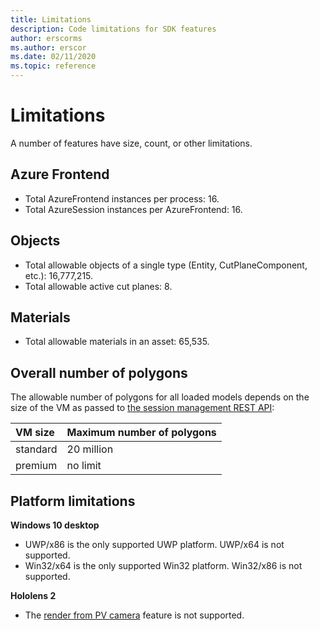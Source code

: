 ```yaml
---
title: Limitations
description: Code limitations for SDK features
author: erscorms
ms.author: erscor
ms.date: 02/11/2020
ms.topic: reference
---
```


# Limitations

A number of features have size, count, or other limitations.

## Azure Frontend

* Total AzureFrontend instances per process: 16.
* Total AzureSession instances per AzureFrontend: 16.

## Objects

* Total allowable objects of a single type (Entity, CutPlaneComponent, etc.): 16,777,215.
* Total allowable active cut planes: 8.

## Materials

* Total allowable materials in an asset: 65,535.

## Overall number of polygons

The allowable number of polygons for all loaded models depends on the size of the VM as passed to [the session management REST API](../how-tos/session-rest-api.md#create-a-session):

| VM size | Maximum number of polygons |
|:--------|:------------------|
|standard| 20 million |
|premium| no limit |


## Platform limitations

**Windows 10 desktop**

* UWP/x86 is the only supported UWP platform. UWP/x64 is not supported.
* Win32/x64 is the only supported Win32 platform. Win32/x86 is not supported.

**Hololens 2**

* The [render from PV camera](https://docs.microsoft.com/windows/mixed-reality/mixed-reality-capture-for-developers#render-from-the-pv-camera-opt-in) feature is not supported.
